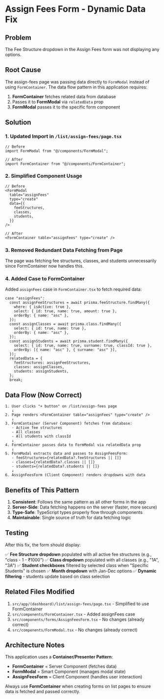 # Assign Fees Form - Dynamic Data Fix

## Problem

The Fee Structure dropdown in the Assign Fees form was not displaying any options.

## Root Cause

The assign-fees page was passing data directly to `FormModal` instead of using `FormContainer`. The data flow pattern in this application requires:

1. **FormContainer** fetches related data from database
2. Passes it to **FormModal** via `relatedData` prop
3. **FormModal** passes it to the specific form component

## Solution

### 1. Updated Import in `/list/assign-fees/page.tsx`

```tsx
// Before
import FormModal from "@/components/FormModal";

// After
import FormContainer from "@/components/FormContainer";
```

### 2. Simplified Component Usage

```tsx
// Before
<FormModal
  table="assignFees"
  type="create"
  data={{
    feeStructures,
    classes,
    students,
  }}
/>

// After
<FormContainer table="assignFees" type="create" />
```

### 3. Removed Redundant Data Fetching from Page

The page was fetching fee structures, classes, and students unnecessarily since FormContainer now handles this.

### 4. Added Case to FormContainer

Added `assignFees` case in `FormContainer.tsx` to fetch required data:

```tsx
case "assignFees":
  const assignFeeStructures = await prisma.feeStructure.findMany({
    where: { isActive: true },
    select: { id: true, name: true, amount: true },
    orderBy: { name: "asc" },
  });
  const assignClasses = await prisma.class.findMany({
    select: { id: true, name: true },
    orderBy: { name: "asc" },
  });
  const assignStudents = await prisma.student.findMany({
    select: { id: true, name: true, surname: true, classId: true },
    orderBy: [{ name: "asc" }, { surname: "asc" }],
  });
  relatedData = {
    feeStructures: assignFeeStructures,
    classes: assignClasses,
    students: assignStudents,
  };
  break;
```

## Data Flow (Now Correct)

```
1. User clicks "+ button" on /list/assign-fees page
   ↓
2. Page renders <FormContainer table="assignFees" type="create" />
   ↓
3. FormContainer (Server Component) fetches from database:
   - Active fee structures
   - All classes
   - All students with classId
   ↓
4. FormContainer passes data to FormModal via relatedData prop
   ↓
5. FormModal extracts data and passes to AssignFeesForm:
   - feeStructures={relatedData?.feeStructures || []}
   - classes={relatedData?.classes || []}
   - students={relatedData?.students || []}
   ↓
6. AssignFeesForm (Client Component) renders dropdowns with data
```

## Benefits of This Pattern

1. **Consistent**: Follows the same pattern as all other forms in the app
2. **Server-Side**: Data fetching happens on the server (faster, more secure)
3. **Type-Safe**: TypeScript types properly flow through components
4. **Maintainable**: Single source of truth for data fetching logic

## Testing

After this fix, the form should display:

✅ **Fee Structure dropdown** populated with all active fee structures (e.g., "class - 1 - ₹1000")
✅ **Class dropdown** populated with all classes (e.g., "1A", "3A")
✅ **Student checkboxes** filtered by selected class when "Specific Students" is chosen
✅ **Month dropdown** with Jan-Dec options
✅ **Dynamic filtering** - students update based on class selection

## Related Files Modified

1. `src/app/(dashboard)/list/assign-fees/page.tsx` - Simplified to use FormContainer
2. `src/components/FormContainer.tsx` - Added assignFees case
3. `src/components/forms/AssignFeesForm.tsx` - No changes (already correct)
4. `src/components/FormModal.tsx` - No changes (already correct)

## Architecture Notes

This application uses a **Container/Presenter Pattern**:

- **FormContainer** = Server Component (fetches data)
- **FormModal** = Smart Component (manages modal state)
- **AssignFeesForm** = Client Component (handles user interaction)

Always use **FormContainer** when creating forms on list pages to ensure data is fetched and passed correctly.
